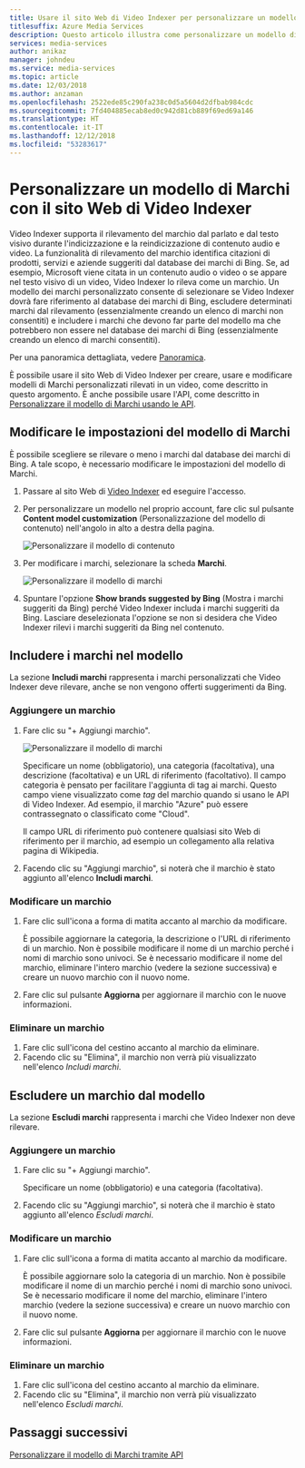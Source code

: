 ```yaml
---
title: Usare il sito Web di Video Indexer per personalizzare un modello di Marchi - Azure
titlesuffix: Azure Media Services
description: Questo articolo illustra come personalizzare un modello di Marchi con il sito Web di Video Indexer.
services: media-services
author: anikaz
manager: johndeu
ms.service: media-services
ms.topic: article
ms.date: 12/03/2018
ms.author: anzaman
ms.openlocfilehash: 2522ede85c290fa238c0d5a5604d2dfbab984cdc
ms.sourcegitcommit: 7fd404885ecab8ed0c942d81cb889f69ed69a146
ms.translationtype: HT
ms.contentlocale: it-IT
ms.lasthandoff: 12/12/2018
ms.locfileid: "53283617"
---
```

# <a name="customize-a-brands-model-with-the-video-indexer-website"></a>Personalizzare un modello di Marchi con il sito Web di Video Indexer

Video Indexer supporta il rilevamento del marchio dal parlato e dal testo visivo durante l'indicizzazione e la reindicizzazione di contenuto audio e video. La funzionalità di rilevamento del marchio identifica citazioni di prodotti, servizi e aziende suggeriti dal database dei marchi di Bing. Se, ad esempio, Microsoft viene citata in un contenuto audio o video o se appare nel testo visivo di un video, Video Indexer lo rileva come un marchio. Un modello dei marchi personalizzato consente di selezionare se Video Indexer dovrà fare riferimento al database dei marchi di Bing, escludere determinati marchi dal rilevamento (essenzialmente creando un elenco di marchi non consentiti) e includere i marchi che devono far parte del modello ma che potrebbero non essere nel database dei marchi di Bing (essenzialmente creando un elenco di marchi consentiti).

Per una panoramica dettagliata, vedere [Panoramica](customize-brands-model-overview.md).

È possibile usare il sito Web di Video Indexer per creare, usare e modificare modelli di Marchi personalizzati rilevati in un video, come descritto in questo argomento. È anche possibile usare l'API, come descritto in [Personalizzare il modello di Marchi usando le API](customize-brands-model-with-api.md).

## <a name="edit-the-settings-of-the-brands-model"></a>Modificare le impostazioni del modello di Marchi  

È possibile scegliere se rilevare o meno i marchi dal database dei marchi di Bing. A tale scopo, è necessario modificare le impostazioni del modello di Marchi.

1. Passare al sito Web di [Video Indexer](https://www.videoindexer.ai/) ed eseguire l'accesso.
2. Per personalizzare un modello nel proprio account, fare clic sul pulsante **Content model customization** (Personalizzazione del modello di contenuto) nell'angolo in alto a destra della pagina.
 
   ![Personalizzare il modello di contenuto](./media/content-model-customization/content-model-customization.png) 
3. Per modificare i marchi, selezionare la scheda **Marchi**.

    ![Personalizzare il modello di marchi](./media/customize-brand-model/customize-brand-model.png)
4. Spuntare l'opzione **Show brands suggested by Bing** (Mostra i marchi suggeriti da Bing) perché Video Indexer includa i marchi suggeriti da Bing. Lasciare deselezionata l'opzione se non si desidera che Video Indexer rilevi i marchi suggeriti da Bing nel contenuto. 

## <a name="include-brands-in-the-model"></a>Includere i marchi nel modello

La sezione **Includi marchi** rappresenta i marchi personalizzati che Video Indexer deve rilevare, anche se non vengono offerti suggerimenti da Bing.  

### <a name="add-a-brand"></a>Aggiungere un marchio

1. Fare clic su "+ Aggiungi marchio".

    ![Personalizzare il modello di marchi](./media/customize-brand-model/add-brand.png)

    Specificare un nome (obbligatorio), una categoria (facoltativa), una descrizione (facoltativa) e un URL di riferimento (facoltativo).
    Il campo categoria è pensato per facilitare l'aggiunta di tag ai marchi. Questo campo viene visualizzato come *tag* del marchio quando si usano le API di Video Indexer. Ad esempio, il marchio "Azure" può essere contrassegnato o classificato come "Cloud".

    Il campo URL di riferimento può contenere qualsiasi sito Web di riferimento per il marchio, ad esempio un collegamento alla relativa pagina di Wikipedia.
2. Facendo clic su "Aggiungi marchio", si noterà che il marchio è stato aggiunto all'elenco **Includi marchi**.

### <a name="edit-a-brand"></a>Modificare un marchio

1. Fare clic sull'icona a forma di matita accanto al marchio da modificare.

    È possibile aggiornare la categoria, la descrizione o l'URL di riferimento di un marchio. Non è possibile modificare il nome di un marchio perché i nomi di marchio sono univoci. Se è necessario modificare il nome del marchio, eliminare l'intero marchio (vedere la sezione successiva) e creare un nuovo marchio con il nuovo nome.
2. Fare clic sul pulsante **Aggiorna** per aggiornare il marchio con le nuove informazioni.

### <a name="delete-a-brand"></a>Eliminare un marchio

1. Fare clic sull'icona del cestino accanto al marchio da eliminare.
2. Facendo clic su "Elimina", il marchio non verrà più visualizzato nell'elenco *Includi marchi*.

## <a name="exclude-brands-from-the-model"></a>Escludere un marchio dal modello

La sezione **Escludi marchi** rappresenta i marchi che Video Indexer non deve rilevare.

### <a name="add-a-brand"></a>Aggiungere un marchio

1. Fare clic su "+ Aggiungi marchio".

    Specificare un nome (obbligatorio) e una categoria (facoltativa).
2. Facendo clic su "Aggiungi marchio", si noterà che il marchio è stato aggiunto all'elenco *Escludi marchi*.

### <a name="edit-a-brand"></a>Modificare un marchio

1. Fare clic sull'icona a forma di matita accanto al marchio da modificare.

    È possibile aggiornare solo la categoria di un marchio. Non è possibile modificare il nome di un marchio perché i nomi di marchio sono univoci. Se è necessario modificare il nome del marchio, eliminare l'intero marchio (vedere la sezione successiva) e creare un nuovo marchio con il nuovo nome.
2. Fare clic sul pulsante **Aggiorna** per aggiornare il marchio con le nuove informazioni.

### <a name="delete-a-brand"></a>Eliminare un marchio

1. Fare clic sull'icona del cestino accanto al marchio da eliminare.
2. Facendo clic su "Elimina", il marchio non verrà più visualizzato nell'elenco *Escludi marchi*.

## <a name="next-steps"></a>Passaggi successivi

[Personalizzare il modello di Marchi tramite API](customize-brands-model-with-api.md)
